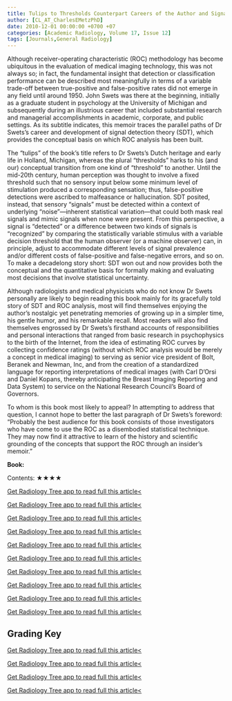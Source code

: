 ```yaml
---
title: Tulips to Thresholds Counterpart Careers of the Author and Signal Detection Theory
author: [CL_AT_CharlesEMetzPhD]
date: 2010-12-01 00:00:00 +0700 +07
categories: [Academic Radiology, Volume 17, Issue 12]
tags: [Journals,General Radiology]
---
```

Although receiver-operating characteristic (ROC) methodology has become ubiquitous in the evaluation of medical imaging technology, this was not always so; in fact, the fundamental insight that detection or classification performance can be described most meaningfully in terms of a variable trade-off between true-positive and false-positive rates did not emerge in any field until around 1950. John Swets was there at the beginning, initially as a graduate student in psychology at the University of Michigan and subsequently during an illustrious career that included substantial research and managerial accomplishments in academic, corporate, and public settings. As its subtitle indicates, this memoir traces the parallel paths of Dr Swets’s career and development of signal detection theory (SDT), which provides the conceptual basis on which ROC analysis has been built.

The “tulips” of the book’s title refers to Dr Swets’s Dutch heritage and early life in Holland, Michigan, whereas the plural “thresholds” harks to his (and our) conceptual transition from one kind of “threshold” to another. Until the mid-20th century, human perception was thought to involve a fixed threshold such that no sensory input below some minimum level of stimulation produced a corresponding sensation; thus, false-positive detections were ascribed to malfeasance or hallucination. SDT posited, instead, that sensory “signals” must be detected within a context of underlying “noise”—inherent statistical variation—that could both mask real signals and mimic signals when none were present. From this perspective, a signal is “detected” or a difference between two kinds of signals is “recognized” by comparing the statistically variable stimulus with a variable decision threshold that the human observer (or a machine observer) can, in principle, adjust to accommodate different levels of signal prevalence and/or different costs of false-positive and false-negative errors, and so on. To make a decadelong story short: SDT won out and now provides both the conceptual and the quantitative basis for formally making and evaluating most decisions that involve statistical uncertainty.

Although radiologists and medical physicists who do not know Dr Swets personally are likely to begin reading this book mainly for its gracefully told story of SDT and ROC analysis, most will find themselves enjoying the author’s nostalgic yet penetrating memories of growing up in a simpler time, his gentle humor, and his remarkable recall. Most readers will also find themselves engrossed by Dr Swets’s firsthand accounts of responsibilities and personal interactions that ranged from basic research in psychophysics to the birth of the Internet, from the idea of estimating ROC curves by collecting confidence ratings (without which ROC analysis would be merely a concept in medical imaging) to serving as senior vice president of Bolt, Beranek and Newman, Inc, and from the creation of a standardized language for reporting interpretations of medical images (with Carl D’Orsi and Daniel Kopans, thereby anticipating the Breast Imaging Reporting and Data System) to service on the National Research Council’s Board of Governors.

To whom is this book most likely to appeal? In attempting to address that question, I cannot hope to better the last paragraph of Dr Swets’s foreword: “Probably the best audience for this book consists of those investigators who have come to use the ROC as a disembodied statistical technique. They may now find it attractive to learn of the history and scientific grounding of the concepts that support the ROC through an insider’s memoir.”

**Book:**

Contents: ★★★★

[Get Radiology Tree app to read full this article<](https://clinicalpub.com/app)

[Get Radiology Tree app to read full this article<](https://clinicalpub.com/app)

[Get Radiology Tree app to read full this article<](https://clinicalpub.com/app)

[Get Radiology Tree app to read full this article<](https://clinicalpub.com/app)

[Get Radiology Tree app to read full this article<](https://clinicalpub.com/app)

[Get Radiology Tree app to read full this article<](https://clinicalpub.com/app)

[Get Radiology Tree app to read full this article<](https://clinicalpub.com/app)

[Get Radiology Tree app to read full this article<](https://clinicalpub.com/app)

[Get Radiology Tree app to read full this article<](https://clinicalpub.com/app)

[Get Radiology Tree app to read full this article<](https://clinicalpub.com/app)

## Grading Key

[Get Radiology Tree app to read full this article<](https://clinicalpub.com/app)

[Get Radiology Tree app to read full this article<](https://clinicalpub.com/app)

[Get Radiology Tree app to read full this article<](https://clinicalpub.com/app)

[Get Radiology Tree app to read full this article<](https://clinicalpub.com/app)